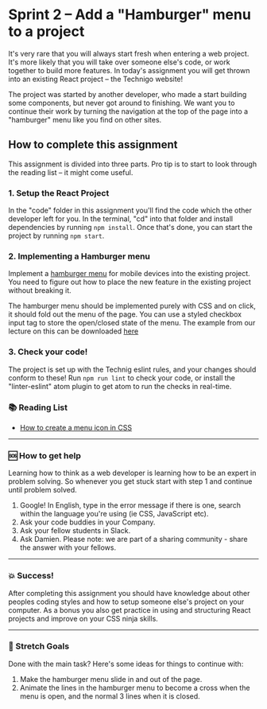 # Sprint 2 – Add a "Hamburger" menu to a project

It's very rare that you will always start fresh when entering a web project. It's more likely that you will take over someone else's code, or work together to build more features. In today's assignment you will get thrown into an existing React project – the Technigo website!

The project was started by another developer, who made a start building some components, but never got around to finishing. We want you to continue their work by turning the navigation at the top of the page into a "hamburger" menu like you find on other sites.

## How to complete this assignment

This assignment is divided into three parts. Pro tip is to start to look through the reading list – it might come useful.

### 1. Setup the React Project

In the "code" folder in this assignment you'll find the code which the other developer left for you. In the terminal, "cd" into that folder and install dependencies by running `npm install`. Once that's done, you can start the project by running `npm start`.

### 2. Implementing a Hamburger menu

Implement a [hamburger menu](https://www.computerhope.com/jargon/h/hamburger-menu.htm) for mobile devices into the existing project. You need to figure out how to place the new feature in the existing project without breaking it.

The hamburger menu should be implemented purely with CSS and on click, it should fold out the menu of the page. You can use a styled checkbox input tag to store the open/closed state of the menu. The example from our lecture on this can be downloaded [here](https://drive.google.com/file/d/11cwkSDbY5qS2p0ZozFWXqyKxzs7-x-4j/view?usp=sharing)

### 3. Check your code!

The project is set up with the Technig eslint rules, and your changes should conform to these! Run `npm run lint` to check your code, or install the "linter-eslint" atom plugin to get atom to run the checks in real-time.

### :books: Reading List
* [How to create a menu icon in CSS](https://www.w3schools.com/howto/howto_css_menu_icon.asp)

---

### :sos: How to get help
Learning how to think as a web developer is learning how to be an expert in problem solving. So whenever you get stuck start with step 1 and continue until problem solved.

1. Google! In English, type in the error message if there is one, search within the language you're using (ie CSS, JavaScript etc).
2. Ask your code buddies in your Company.
3. Ask your fellow students in Slack.
4. Ask Damien. Please note: we are part of a sharing community - share the answer with your fellows.

---

### :boom: Success!

After completing this assignment you should have knowledge about other peoples coding styles and how to setup someone else's project on your computer. As a bonus you also get practice in using and structuring React projects and improve on your CSS ninja skills.

---

### :runner: Stretch Goals

Done with the main task? Here's some ideas for things to continue with:

1. Make the hamburger menu slide in and out of the page.
1. Animate the lines in the hamburger menu to become a cross when the menu is open, and the normal 3 lines when it is closed.
